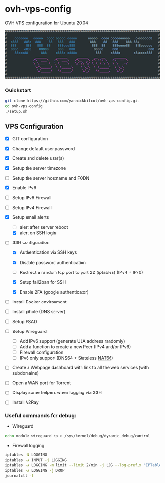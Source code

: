 # ovh-vps-config
OVH VPS configuration for Ubuntu 20.04

![alt text](https://github.com/yannickbilcot/ovh-vps-config/raw/master/banner.png "Banner")

### Quickstart

```bash
git clone https://github.com/yannickbilcot/ovh-vps-config.git
cd ovh-vps-config
./setup.sh
```

## VPS Configuration

- [x] GIT configuration
- [x] Change default user password
- [x] Create and delete user(s)
- [x] Setup the server timezone
- [ ] Setup the server hostname and FQDN
- [x] Enable IPv6
- [ ] Setup IPv6 Firewall
- [ ] Setup IPv4 Firewall

- [x] Setup email alerts
  - [ ] alert after server reboot
  - [x] alert on SSH login

- [ ] SSH configuration
  - [x] Authentication via SSH keys
  - [x] Disable password authentication
  - [ ] Redirect a random tcp port to port 22 (iptables) (IPv4 + IPv6)
  - [x] Setup fail2ban for SSH
  - [x] Enable 2FA (google authenticator)


- [ ] Install Docker environment
- [ ] Install pihole (DNS server)
- [ ] Setup PSAD

- [ ] Setup Wireguard
  - [ ] Add IPv6 support (generate ULA address randomly)
  - [ ] Add a function to create a new Peer (IPv4 and/or IPv6)
  - [ ] Firewall configuration
  - [ ] IPv6 only support (DNS64 + Stateless [NAT66](https://www.jool.mx/en/intro-xlat.html#siit-traditional))
  
- [ ] Create a Webpage dashboard with link to all the web services (with subdomains)
- [ ] Open a WAN port for Torrent
- [ ] Display some helpers when logging via SSH
- [ ] Install V2Ray


### Useful commands for debug:

* Wireguard
```bash
echo module wireguard +p > /sys/kernel/debug/dynamic_debug/control
```
* Firewall logging
```bash
iptables -N LOGGING
iptables -A INPUT -j LOGGING
iptables -A LOGGING -m limit --limit 2/min -j LOG --log-prefix "IPTables-Dropped: " --log-level 4
iptables -A LOGGING -j DROP
journalctl -f
```
